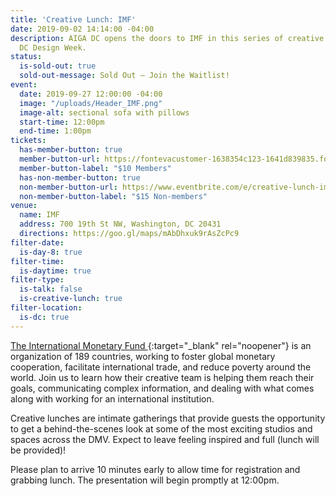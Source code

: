 ```yaml
---
title: 'Creative Lunch: IMF'
date: 2019-09-02 14:14:00 -04:00
description: AIGA DC opens the doors to IMF in this series of creative lunches during
  DC Design Week.
status:
  is-sold-out: true
  sold-out-message: Sold Out — Join the Waitlist!
event:
  date: 2019-09-27 12:00:00 -04:00
  image: "/uploads/Header_IMF.png"
  image-alt: sectional sofa with pillows
  start-time: 12:00pm
  end-time: 1:00pm
tickets:
  has-member-button: true
  member-button-url: https://fontevacustomer-1638354c123-1641d839835.force.com/services/oauth2/authorize?client_id=3MVG9nthuDc9owbcOq7_07W.HriOQQPWTbMkrpOla.ajDQlTHf4_uby_mhwylcX.mJBU2O2SppTiZMS0J_HJd&response_type=code&redirect_uri=https://ikit.aiga.org/ikit_national_util/ikit-national-util-sso-redirect/&state=https%3A%2F%2Fdc.aiga.org%2Fevent%2Fdcdw-creative-lunch-imf%2F%3Fredirect_source%3Deventbrite_register
  member-button-label: "$10 Members"
  has-non-member-button: true
  non-member-button-url: https://www.eventbrite.com/e/creative-lunch-imf-tickets-71295457633
  non-member-button-label: "$15 Non-members"
venue:
  name: IMF
  address: 700 19th St NW, Washington, DC 20431
  directions: https://goo.gl/maps/mAbDhxuk9rAsZcPc9
filter-date:
  is-day-8: true
filter-time:
  is-daytime: true
filter-type:
  is-talk: false
  is-creative-lunch: true
filter-location:
  is-dc: true
---
```


[The International Monetary Fund ](https://www.imf.org){:target="_blank" rel="noopener"} is an organization of 189 countries, working to foster global monetary cooperation, facilitate international trade, and reduce poverty around the world. Join us to learn how their creative team is helping them reach their goals, communicating complex information, and dealing with what comes along with working for an international institution.

Creative lunches are intimate gatherings that provide guests the opportunity to get a behind-the-scenes look at some of the most exciting studios and spaces across the DMV. Expect to leave feeling inspired and full (lunch will be provided)!

Please plan to arrive 10 minutes early to allow time for registration and grabbing lunch. The presentation will begin promptly at 12:00pm.